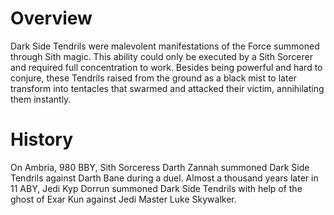 # Overview
Dark Side Tendrils were malevolent manifestations of the Force summoned through Sith magic.
This ability could only be executed by a Sith Sorcerer and required full concentration to work.
Besides being powerful and hard to conjure, these Tendrils raised from the ground as a black mist to later transform into tentacles that swarmed and attacked their victim, annihilating them instantly.

# History
On Ambria, 980 BBY, Sith Sorceress Darth Zannah summoned Dark Side Tendrils against Darth Bane during a duel.
Almost a thousand years later in 11 ABY, Jedi Kyp Dorrun summoned Dark Side Tendrils with help of the ghost of Exar Kun against Jedi Master Luke Skywalker.